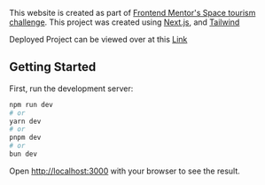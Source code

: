 This website is created as part of [Frontend Mentor's Space tourism challenge](https://www.frontendmentor.io/challenges/space-tourism-multipage-website-gRWj1URZ3). This project was created using [Next.js](https://nextjs.org/), and [Tailwind](https://tailwindcss.com/)

Deployed Project can be viewed over at this [Link](https://space-travel-omega.vercel.app/)

## Getting Started

First, run the development server:

```bash
npm run dev
# or
yarn dev
# or
pnpm dev
# or
bun dev
```

Open [http://localhost:3000](http://localhost:3000) with your browser to see the result.

